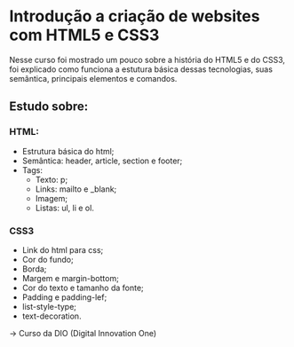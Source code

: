 # Introdução a criação de websites com HTML5 e CSS3

Nesse curso foi mostrado um pouco sobre a história do HTML5 e do CSS3, foi explicado como funciona a estutura básica dessas tecnologias, suas semântica, principais elementos e comandos.

## Estudo sobre:

### HTML:

- Estrutura básica do html;
- Semântica: header, article, section e footer;
- Tags: 
  - Texto: p;
  - Links: mailto e _blank;
  - Imagem;
  - Listas: ul, li e ol.

### CSS3

- Link do html para css;
- Cor do fundo;
- Borda;
- Margem e margin-bottom;
- Cor do texto e tamanho da fonte;
- Padding e padding-lef;
- list-style-type;
- text-decoration.

→ Curso da DIO (Digital Innovation One)


